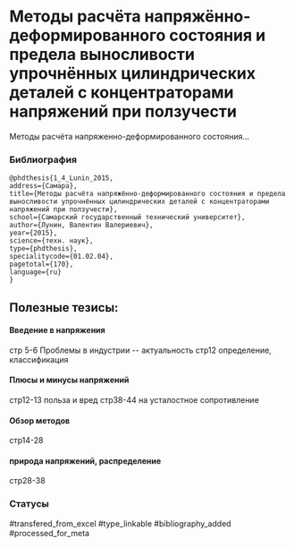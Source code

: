 # Методы расчёта напряжённо-деформированного состояния и предела выносливости упрочнённых цилиндрических деталей с концентраторами напряжений при ползучести

Методы расчёта напряженно-деформированного состояния…

### Библиография
```
@phdthesis{1_4_Lunin_2015,
address={Самара},
title={Методы расчёта напряжённо-деформированного состояния и предела выносливости упрочнённых цилиндрических деталей с концентраторами напряжений при ползучести},
school={Самарский государственный технический университет},
author={Лунин, Валентин Валериевич},
year={2015},
science={техн. наук},
type={phdthesis},
specialitycode={01.02.04},
pagetotal={170},
language={ru}
}
```

## Полезные тезисы:
#### Введение в напряжения
стр 5-6 Проблемы в индустрии -- актуальность
стр12  определение, классификация

#### Плюсы и минусы напряжений
стр12-13 польза и вред
стр38-44 на усталостное сопротивление


#### Обзор методов
стр14-28

#### природа напряжений, распределение
стр28-38



### Статусы
#transfered_from_excel 
#type_linkable 
#bibliography_added
#processed_for_meta
